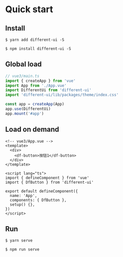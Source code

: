 # Quick start

## Install

<CodeGroup>

  <CodeGroupItem title="YARN">

```bash:no-line-numbers
$ yarn add different-ui -S
```

  </CodeGroupItem>

  <CodeGroupItem title="NPM" active>

```bash:no-line-numbers
$ npm install different-ui -S
```

  </CodeGroupItem>
</CodeGroup>

## Global load

```ts
// vue3/main.ts
import { createApp } from 'vue'
import App from './App.vue'
import DifferentUi from 'different-ui'
import 'different-ui/lib/packages/theme/index.css'

const app = createApp(App)
app.use(DifferentUi)
app.mount('#app')
```

## Load on demand

```vue
<!-- vue3/App.vue -->
<template>
  <div>
    <df-button>按钮1</df-button>
  </div>
</template>

<script lang="ts">
import { defineComponent } from 'vue'
import { DfButton } from 'different-ui'

export default defineComponent({
  name: 'App',
  components: { DfButton },
  setup() {},
})
</script>
```

## Run

<CodeGroup>

  <CodeGroupItem title="YARN">

```bash:no-line-numbers
$ yarn serve
```

  </CodeGroupItem>

  <CodeGroupItem title="NPM" active>

```bash:no-line-numbers
$ npm run serve
```

  </CodeGroupItem>
</CodeGroup>
